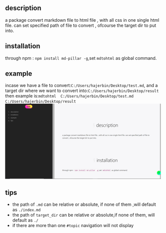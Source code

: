 ## description
a package convert markdown file to html file , with all css in one single html file. can set specified path of file to convert , ofcourse the target dir to put into.
## installation
through npm : `npm install md-pillar -g`,set `mdtohtml` as global command.

## example
incase we have a file to convert:`C:/Users/hajerbin/Desktop/test.md`,
and a target dir where we want to convert into:`C:/Users/hajerbin/Desktop/result`
then example is:`mdtohtml  C:/Users/hajerbin/Desktop/test.md  C:/Users/hajerbin/Desktop/result`
![here is README.md example](./example.PNG)

## tips
- the path of `.md` can be relative or absolute, if none of them ,will default as `./index.md`
- the path of `target_dir` can be relative or absolute,if none of them, will default as `./`
- if there are more than one `#topic` navigation will not display
